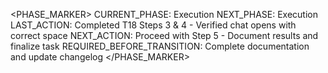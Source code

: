 <!-- filepath: f:/Cursos2/React/collab-office-app-anthropic/virtual-office/memorybankrules.md -->
<PHASE_MARKER>
CURRENT_PHASE: Execution
NEXT_PHASE: Execution
LAST_ACTION: Completed T18 Steps 3 & 4 - Verified chat opens with correct space
NEXT_ACTION: Proceed with Step 5 - Document results and finalize task
REQUIRED_BEFORE_TRANSITION: Complete documentation and update changelog
</PHASE_MARKER>

